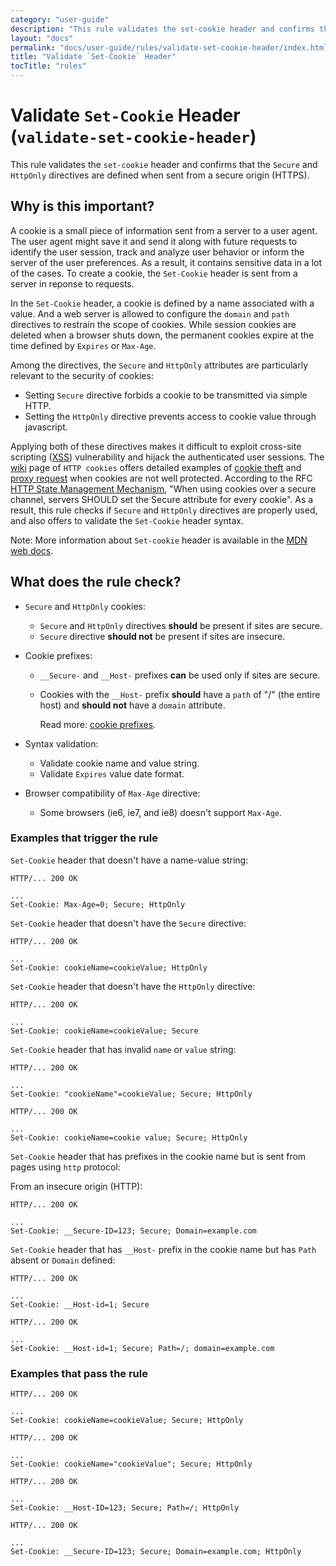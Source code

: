 ```yaml
---
category: "user-guide"
description: "This rule validates the set-cookie header and confirms that theSecure and HttpOnly directives are defined when sent from asecure origin (HTTPS)."
layout: "docs"
permalink: "docs/user-guide/rules/validate-set-cookie-header/index.html"
title: "Validate `Set-Cookie` Header"
tocTitle: "rules"
---
```

# Validate `Set-Cookie` Header (`validate-set-cookie-header`)

This rule validates the `set-cookie` header and confirms that the
`Secure` and `HttpOnly` directives are defined when sent from a
secure origin (HTTPS).

## Why is this important?

A cookie is a small piece of information sent from a server to a
user agent. The user agent might save it and send it along with
future requests to identify the user session, track and analyze
user behavior or inform the server of the user preferences.
As a result, it contains sensitive data in a lot of the cases.
To create a cookie, the `Set-Cookie` header is sent from a
server in reponse to requests.

In the `Set-Cookie` header, a cookie is defined by a name associated with a value.
And a web server is allowed to configure the `domain` and `path`
directives to restrain the scope of cookies. While session cookies
are deleted when a browser shuts down, the permanent cookies
expire at the time defined by `Expires` or `Max-Age`.

Among the directives, the `Secure` and `HttpOnly` attributes
are particularly relevant to the security of cookies:

* Setting `Secure` directive forbids a cookie to be transmitted via simple HTTP.
* Setting the `HttpOnly` directive prevents access to cookie value through javascript.

Applying both of these directives makes it difficult to exploit
cross-site scripting ([XSS][xss]) vulnerability and hijack the
authenticated user sessions. The [wiki][http cookie wiki] page
of `HTTP cookies` offers detailed examples of [cookie theft][cookie theft]
and [proxy request][proxy request] when cookies are not well protected.
According to the RFC [HTTP State Management Mechanism][HTTP State Management Mechanism],
"When using cookies over a secure channel, servers SHOULD set the Secure attribute
for every cookie". As a result, this rule checks if `Secure` and `HttpOnly` directives
are properly used, and also offers to validate the `Set-Cookie` header syntax.

Note: More information about `Set-cookie` header is available in
the [MDN web docs][set-cookie web doc].

## What does the rule check?

* `Secure` and `HttpOnly` cookies:

  * `Secure` and `HttpOnly` directives **should** be present if sites are secure.
  * `Secure` directive **should not** be present if sites are insecure.

* Cookie prefixes:

  * `__Secure-` and `__Host-` prefixes **can** be used only if sites are secure.
  * Cookies with the `__Host-` prefix **should** have a `path` of "/"
  (the entire host) and **should not** have a `domain` attribute.

    Read more: [cookie prefixes][cookie prefixes].

* Syntax validation:
  * Validate cookie name and value string.
  * Validate `Expires` value date format.

* Browser compatibility of `Max-Age` directive:
  * Some browsers (ie6, ie7, and ie8) doesn't support `Max-Age`.

### Examples that **trigger** the rule

`Set-Cookie` header that doesn't have a name-value string:

```text
HTTP/... 200 OK

...
Set-Cookie: Max-Age=0; Secure; HttpOnly
```

`Set-Cookie` header that doesn't have the `Secure` directive:

```text
HTTP/... 200 OK

...
Set-Cookie: cookieName=cookieValue; HttpOnly
```

`Set-Cookie` header that doesn't have the `HttpOnly` directive:

```text
HTTP/... 200 OK

...
Set-Cookie: cookieName=cookieValue; Secure
```

`Set-Cookie` header that has invalid `name` or `value` string:

```text
HTTP/... 200 OK

...
Set-Cookie: "cookieName"=cookieValue; Secure; HttpOnly
```

```text
HTTP/... 200 OK

...
Set-Cookie: cookieName=cookie value; Secure; HttpOnly
```

`Set-Cookie` header that has prefixes in the cookie name but is sent from pages
using `http` protocol:

From an insecure origin (HTTP):

```text
HTTP/... 200 OK

...
Set-Cookie: __Secure-ID=123; Secure; Domain=example.com
```

`Set-Cookie` header that has `__Host-` prefix in the cookie name but has `Path`
absent or `Domain` defined:

```text
HTTP/... 200 OK

...
Set-Cookie: __Host-id=1; Secure
```

```text
HTTP/... 200 OK

...
Set-Cookie: __Host-id=1; Secure; Path=/; domain=example.com
```

### Examples that **pass** the rule

```text
HTTP/... 200 OK

...
Set-Cookie: cookieName=cookieValue; Secure; HttpOnly
```

```text
HTTP/... 200 OK

...
Set-Cookie: cookieName="cookieValue"; Secure; HttpOnly
```

```text
HTTP/... 200 OK

...
Set-Cookie: __Host-ID=123; Secure; Path=/; HttpOnly
```

```text
HTTP/... 200 OK

...
Set-Cookie: __Secure-ID=123; Secure; Domain=example.com; HttpOnly
```

[set-cookie web doc]:https://developer.mozilla.org/en-US/docs/Web/HTTP/Headers/Set-Cookie
[xss]:https://developer.mozilla.org/en-US/docs/Glossary/Cross-site_scripting
[cookie theft]:https://en.wikipedia.org/wiki/HTTP_cookie#Cross-site_scripting:_cookie_theft
[proxy request]:https://en.wikipedia.org/wiki/HTTP_cookie#Cross-site_scripting:_proxy_request
[http cookie wiki]:https://en.wikipedia.org/wiki/HTTP_cookie
[HTTP State Management Mechanism]:https://tools.ietf.org/html/rfc6265
[cookie prefixes]:https://developer.mozilla.org/en-US/docs/Web/HTTP/Headers/Set-Cookie#Cookie_prefixes
